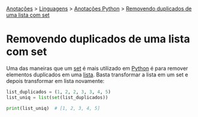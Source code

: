 <link rel="stylesheet" type="text/css" href="../../CSS/dark-theme.css">

[Anotações](../../) > [Linguagens](../Index.md) > [Anotações Python](./Index.md) > [Removendo duplicados de uma lista com set](./SetListDuplicateRemoval.md)

# Removendo duplicados de uma lista com set

Uma das maneiras que um [set](./Set.md) é mais utilizado em [Python](./Index.md) é para remover elementos duplicados em uma [lista](./List.md). Basta transformar a lista em um set e depois transformar em lista novamente:

```python
list_duplicados = (1, 2, 2, 3, 3, 4, 5)
list_uniq = list(set(list_duplicados))

print(list_uniq)  # [1, 2, 3, 4, 5]
```